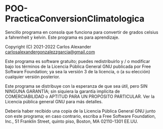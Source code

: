 # POO-PracticaConversionClimatologica

Sencillo programa en consola que funciona para convertir de grados celsius a fahrenheit y kelvin.
Este programa es para aprendizaje.

  Copyright (C) 2021-2022 Carlos Alexander <carlosalexandergonzalezzgarcia@gmail.com>
 
  Este programa es software gratuito; puedes redistribuirlo y / o modificar
  bajo los términos de la Licencia Pública General GNU publicada por
  Free Software Foundation; ya sea la versión 3 de la licencia, o
  (a su elección) cualquier versión posterior.
 
  Este programa se distribuye con la esperanza de que sea útil,
  pero SIN NINGUNA GARANTÍA; sin siquiera la garantía implícita de
  COMERCIABILIDAD o APTITUD PARA UN PROPÓSITO PARTICULAR. Ver la
  Licencia pública general GNU para más detalles.
 
  Debería haber recibido una copia de la Licencia Pública General GNU junto
  con este programa; en caso contrario, escriba a Free Software Foundation, Inc.,
  51 Franklin Street, quinto piso, Boston, MA 02110-1301 EE.UU.
